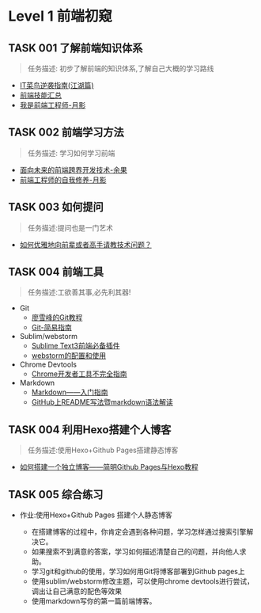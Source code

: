 # Level 1 前端初窥

## TASK 001 了解前端知识体系
> 任务描述: 初步了解前端的知识体系,了解自己大概的学习路线

+  [IT菜鸟逆袭指南(江湖篇)][1]
+  [前端技能汇总][2]
+  [我是前端工程师-月影][3]

## TASK 002 前端学习方法
> 任务描述: 学习如何学习前端

+ [面向未来的前端跨界开发技术-余果][4]
+ [前端工程师的自我修养-月影][5]

## TASK 003 如何提问
> 任务描述:提问也是一门艺术

+ [如何优雅地向前辈或者高手请教技术问题？][6]

## TASK 004 前端工具
> 任务描述:工欲善其事,必先利其器!

+ Git
    + [廖雪峰的Git教程][7]
    + [Git-简易指南][8]
+ Sublim/webstorm
    + [Sublime Text3前端必备插件][9]
    + [webstorm的配置和使用][10]
+ Chrome Devtools
    + [Chrome开发者工具不完全指南][11]
+ Markdown
    + [Markdown——入门指南][12]
    + [GitHub上README写法暨markdown语法解读][13]


## TASK 004 利用Hexo搭建个人博客
> 任务描述:使用Hexo+Github Pages搭建静态博客

+ [如何搭建一个独立博客——简明Github Pages与Hexo教程][14]  

## TASK 005 综合练习
+ 作业:使用Hexo+Github Pages 搭建个人静态博客
    + 在搭建博客的过程中，你肯定会遇到各种问题，学习怎样通过搜索引擎解决它。
    + 如果搜索不到满意的答案，学习如何描述清楚自己的问题，并向他人求助。
    + 学习git和github的使用，学习如何用Git将博客部署到Github pages上
    + 使用sublim/webstorm修改主题，可以使用chrome devtools进行尝试，调出让自己满意的配色等效果
    + 使用markdown写你的第一篇前端博客。

  [1]: http://www.imooc.com/learn/48
  [2]: https://github.com/JacksonTian/fks
  [3]: http://ppt.baomitu.com/display?slide_id=d9c32073#/1
  [4]: https://zhuanlan.zhihu.com/p/23968878?refer=full-stack
  [5]: http://ppt.baomitu.com/display?slide_id=6d99b7b2#/
  [6]: https://www.zhihu.com/question/25464141
  [7]: http://www.liaoxuefeng.com/wiki/0013739516305929606dd18361248578c67b8067c8c017b000/
  [8]: http://www.bootcss.com/p/git-guide/
  [9]: http://www.jianshu.com/p/edbc2a13494b
  [10]: http://www.jianshu.com/p/f72dfac254ac
  [11]: http://web.jobbole.com/82558/
  [12]: http://www.jianshu.com/p/1e402922ee32/
  [13]: http://www.tuicool.com/articles/zIJrEjn
  [14]: http://www.jianshu.com/p/05289a4bc8b2#
